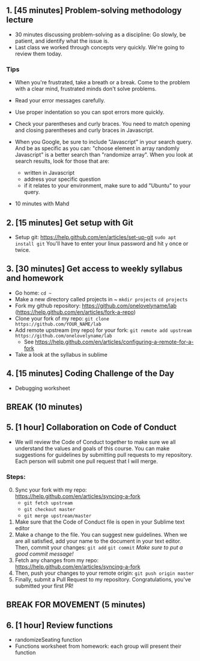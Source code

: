 ## 1. [45 minutes] Problem-solving methodology lecture
- 30 minutes discussing problem-solving as a discipline: Go slowly, be patient, and identify what the issue is.
- Last class we worked through concepts very quickly. We're going to review them today.
### Tips
- When you're frustrated, take a breath or a break. Come to the problem with a clear mind, frustrated minds don't solve problems. 
- Read your error messages carefully.
- Use proper indentation so you can spot errors more quickly. 
- Check your parentheses and curly braces. You need to match opening and closing parentheses and curly braces in Javascript.
- When you Google, be sure to include "Javascript" in your search query. And be as specific as you can: "choose element in array randomly Javascript" is a better search than "randomize array". When you look at search results, look for those that are:
	* written in Javascript
	* address your specific question
	* if it relates to your environment, make sure to add "Ubuntu" to your query.

- 10 minutes with Mahd

## 2. [15 minutes] Get setup with Git
- Setup git: https://help.github.com/en/articles/set-up-git
`sudo apt install git` You'll have to enter your linux password and hit `y` once or twice.

## 3. [30 minutes] Get access to weekly syllabus and homework
- Go home: `cd ~`
- Make a new directory called projects in ~ 
`mkdir projects`
`cd projects`
- Fork my github repository: https://github.com/onelovelyname/lab (https://help.github.com/en/articles/fork-a-repo)
- Clone your fork of my repo: `git clone https://github.com/YOUR_NAME/lab`
- Add remote upstream (my repo) for your fork: `git remote add upstream https://github.com/onelovelyname/lab`
	* See https://help.github.com/en/articles/configuring-a-remote-for-a-fork
- Take a look at the syllabus in sublime

## 4. [15 minutes] Coding Challenge of the Day
- Debugging worksheet

## BREAK (10 minutes)

## 5. [1 hour] Collaboration on Code of Conduct
- We will review the Code of Conduct together to make sure we all understand the values and goals of this course. You can make suggestions for guidelines by submitting pull requests to my repository. Each person will submit one pull request that I will merge.
### Steps:
0. Sync your fork with my repo: https://help.github.com/en/articles/syncing-a-fork 
	* `git fetch upstream` 
	* `git checkout master` 
	* `git merge upstream/master`
1. Make sure that the Code of Conduct file is open in your Sublime text editor
2. Make a change to the file. You can suggest new guidelines. When we are all satisfied, add your name to the document in your text editor. Then, commit your changes: `git add` `git commit`
*Make sure to put a good commit message!*
3. Fetch any changes from my repo: https://help.github.com/en/articles/syncing-a-fork
4. Then, push your changes to your remote origin: `git push origin master`
5. Finally, submit a Pull Request to my repository. Congratulations, you've submitted your first PR!

## BREAK FOR MOVEMENT (5 minutes)

## 6. [1 hour] Review functions
- randomizeSeating function 
- Functions worksheet from homework: each group will present their function